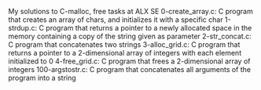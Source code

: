 My solutions to C-malloc, free tasks at ALX SE
0-create_array.c: C program that creates an array of chars, and initializes it with a specific char
1-strdup.c: C program that returns a pointer to a newly allocated space in the memory containing a copy of the string given as parameter
2-str_concat.c: C program that concatenates two strings
3-alloc_grid.c: C program that returns a pointer to a 2-dimensional array of integers with each element initialized to 0
4-free_grid.c: C program that frees a 2-dimensional array of integers
100-argstostr.c: C program that concatenates all arguments of the program into a string
